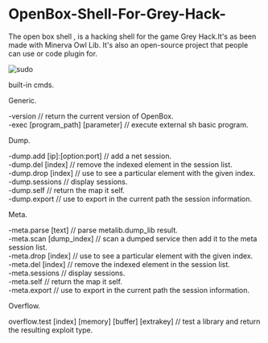 # OpenBox-Shell-For-Grey-Hack-
The open box shell , is a hacking shell for the game Grey Hack.It's as been made with Minerva Owl Lib. It's also an open-source project that people can use or code plugin for.

![sudo](https://user-images.githubusercontent.com/90292445/154203974-625f0934-48e4-4f02-afd6-546e6021d1b0.png)


built-in cmds.

Generic.

-version                                           // return the current version of OpenBox.<br>
-exec [program_path] [parameter]                   // execute external sh basic program.

Dump.

-dump.add [ip]:[option:port]                       // add a net session.<br>
-dump.del [index]                                  // remove the indexed element in the session list.<br>
-dump.drop [index]                                 // use to see a particular element with the given index.<br>
-dump.sessions                                     // display sessions.<br>
-dump.self                                         // return the map it self.<br>
-dump.export                                       // use to export in the current path the session information.

Meta.

-meta.parse [text]                                 // parse metalib.dump_lib result.<br>
-meta.scan [dump_index]                            // scan a dumped service then add it to the meta session list.<br>
-meta.drop [index]                                 // use to see a particular element with the given index.<br>
-meta.del [index]                                  // remove the indexed element in the session list.<br>
-meta.sessions                                     // display sessions.<br>
-meta.self                                         // return the map it self.<br>
-meta.export                                       // use to export in the current path the session information.

Overflow.

overflow.test [index] [memory] [buffer] [extrakey] // test a library and return the resulting exploit type.
